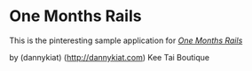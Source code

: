 # One Months Rails

This is the pinteresting sample application for
[*One Months Rails*](http://onemonthrails.com)

by (dannykiat) (http://dannykiat.com)
Kee Tai Boutique